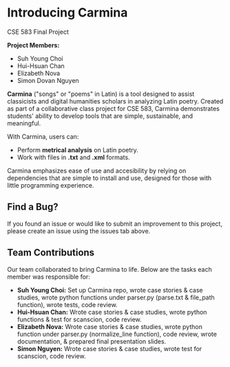 # Introducing Carmina
CSE 583 Final Project

**Project Members:**
- Suh Young Choi
- Hui-Hsuan Chan
- Elizabeth Nova
- Simon Dovan Nguyen


**Carmina** ("songs" or "poems" in Latin) is a tool designed to assist classicists and digital 
humanities scholars in analyzing Latin poetry. Created as part of a collaborative class project for CSE 583, Carmina demonstrates students' ability to develop tools that are simple, sustainable, and meaningful.

With Carmina, users can: 
- Perform **metrical analysis** on Latin poetry. 
- Work with files in **.txt** and **.xml** formats.

Carmina emphasizes ease of use and accesibility by relying on dependencies that are simple to install and use, designed for those with little programming experience.   

## Find a Bug? 
If you found an issue or would like to submit an improvement to this project, please create an issue using the issues tab above. 

## Team Contributions 
Our team collaborated to bring Carmina to life. Below are the tasks each member was responsible for: 

- **Suh Young Choi:** Set up Carmina repo, wrote case stories & case studies, wrote python functions under parser.py (parse.txt & file_path function), wrote tests, code review. 
- **Hui-Hsuan Chan:** Wrote case stories & case studies, wrote python functions & test for scanscion, code review.
- **Elizabeth Nova:** Wrote case stories & case studies, wrote python function under parser.py (normalize_line function), code review, wrote documentation, & prepared final presentation slides.
- **Simon Nguyen:** Wrote case stories & case studies, wrote test for scanscion, code review.  


